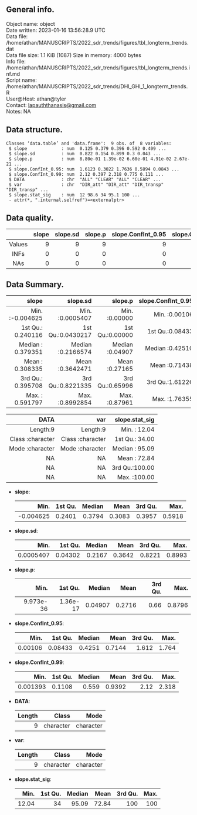 <!-- This is a markdown file. -->


 General info.
---------------

Object name:    object      
Date written:   2023-01-16 13:56:28.9 UTC  
Data file:      /home/athan/MANUSCRIPTS/2022_sdr_trends/figures/tbl_longterm_trends.dat      
Data file size: 1.1 KiB (1087) 
Size in memory: 4000 bytes      
Info file:      /home/athan/MANUSCRIPTS/2022_sdr_trends/figures/tbl_longterm_trends.inf.md      
Script name:    /home/athan/MANUSCRIPTS/2022_sdr_trends/DHI_GHI_1_longterm_trends.R      
User@Host:      athan@tyler   
Contact:        <lapauththanasis@gmail.com>      
Notes:          NA      


 Data structure.
-----------------

```
Classes ‘data.table’ and 'data.frame':	9 obs. of  8 variables:
 $ slope             : num  0.125 0.379 0.396 0.592 0.409 ...
 $ slope.sd          : num  0.822 0.154 0.899 0.3 0.043 ...
 $ slope.p           : num  8.80e-01 1.39e-02 6.60e-01 4.91e-02 2.67e-21 ...
 $ slope.ConfInt_0.95: num  1.6123 0.3022 1.7636 0.5894 0.0843 ...
 $ slope.ConfInt_0.99: num  2.12 0.397 2.318 0.775 0.111 ...
 $ DATA              : chr  "ALL" "CLEAR" "ALL" "CLEAR" ...
 $ var               : chr  "DIR_att" "DIR_att" "DIR_transp" "DIR_transp" ...
 $ slope.stat_sig    : num  12 98.6 34 95.1 100 ...
 - attr(*, ".internal.selfref")=<externalptr> 
```


 Data quality.
---------------

| &nbsp; | slope | slope.sd | slope.p | slope.ConfInt_0.95 | slope.ConfInt_0.99 | DATA | var | slope.stat_sig |
|:------:|------:|---------:|--------:|-------------------:|-------------------:|-----:|----:|---------------:|
| Values |     9 |        9 |       9 |                  9 |                  9 |    0 |   0 |              9 |
|  INFs  |     0 |        0 |       0 |                  0 |                  0 |    0 |   0 |              0 |
|  NAs   |     0 |        0 |       0 |                  0 |                  0 |    0 |   0 |              0 |


 Data Summary.
---------------

|             slope |          slope.sd |         slope.p | slope.ConfInt_0.95 | slope.ConfInt_0.99 |
|------------------:|------------------:|----------------:|-------------------:|-------------------:|
| Min.   :-0.004625 | Min.   :0.0005407 | Min.   :0.00000 |    Min.   :0.00106 |   Min.   :0.001393 |
| 1st Qu.: 0.240116 | 1st Qu.:0.0430217 | 1st Qu.:0.00000 |    1st Qu.:0.08433 |   1st Qu.:0.110838 |
| Median : 0.379351 | Median :0.2166574 | Median :0.04907 |    Median :0.42510 |   Median :0.559015 |
| Mean   : 0.308335 | Mean   :0.3642471 | Mean   :0.27165 |    Mean   :0.71438 |   Mean   :0.939211 |
| 3rd Qu.: 0.395708 | 3rd Qu.:0.8221335 | 3rd Qu.:0.65996 |    3rd Qu.:1.61226 |   3rd Qu.:2.119548 |
| Max.   : 0.591797 | Max.   :0.8992854 | Max.   :0.87961 |    Max.   :1.76355 |   Max.   :2.318453 |

 

|             DATA |              var | slope.stat_sig |
|-----------------:|-----------------:|---------------:|
|         Length:9 |         Length:9 | Min.   : 12.04 |
| Class :character | Class :character | 1st Qu.: 34.00 |
| Mode  :character | Mode  :character | Median : 95.09 |
|               NA |               NA | Mean   : 72.84 |
|               NA |               NA | 3rd Qu.:100.00 |
|               NA |               NA | Max.   :100.00 |



  * **slope**:


    |      Min. | 1st Qu. | Median |   Mean | 3rd Qu. |   Max. |
    |----------:|--------:|-------:|-------:|--------:|-------:|
    | -0.004625 |  0.2401 | 0.3794 | 0.3083 |  0.3957 | 0.5918 |

  * **slope.sd**:


    |      Min. | 1st Qu. | Median |   Mean | 3rd Qu. |   Max. |
    |----------:|--------:|-------:|-------:|--------:|-------:|
    | 0.0005407 | 0.04302 | 0.2167 | 0.3642 |  0.8221 | 0.8993 |

  * **slope.p**:


    |      Min. |  1st Qu. |  Median |   Mean | 3rd Qu. |   Max. |
    |----------:|---------:|--------:|-------:|--------:|-------:|
    | 9.973e-36 | 1.36e-17 | 0.04907 | 0.2716 |    0.66 | 0.8796 |

  * **slope.ConfInt_0.95**:


    |    Min. | 1st Qu. | Median |   Mean | 3rd Qu. |  Max. |
    |--------:|--------:|-------:|-------:|--------:|------:|
    | 0.00106 | 0.08433 | 0.4251 | 0.7144 |   1.612 | 1.764 |

  * **slope.ConfInt_0.99**:


    |     Min. | 1st Qu. | Median |   Mean | 3rd Qu. |  Max. |
    |---------:|--------:|-------:|-------:|--------:|------:|
    | 0.001393 |  0.1108 |  0.559 | 0.9392 |    2.12 | 2.318 |

  * **DATA**:


    | Length |     Class |      Mode |
    |-------:|----------:|----------:|
    |      9 | character | character |

  * **var**:


    | Length |     Class |      Mode |
    |-------:|----------:|----------:|
    |      9 | character | character |

  * **slope.stat_sig**:


    |  Min. | 1st Qu. | Median |  Mean | 3rd Qu. | Max. |
    |------:|--------:|-------:|------:|--------:|-----:|
    | 12.04 |      34 |  95.09 | 72.84 |     100 |  100 |


<!-- end of list -->



